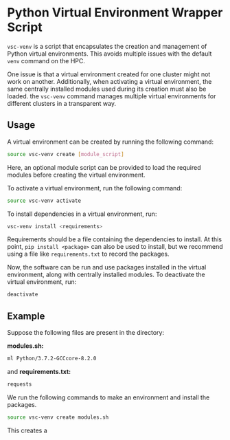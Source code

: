 # Python Virtual Environment Wrapper Script

`vsc-venv` is a script that encapsulates the creation and management of Python virtual environments. 
This avoids multiple issues with the default `venv` command on the HPC. 


One issue is that a virtual environment created for one cluster might not work on another. 
Additionally, when activating a virtual environment, 
the same centrally installed modules used during its creation must also be loaded.
the `vsc-venv` command manages multiple virtual environments for different clusters in a transparent way.

## Usage

A virtual environment can be created by running the following command:

```bash
source vsc-venv create [module_script]
```

Here, an optional module script can be provided to load the required modules before creating the virtual environment.

To activate a virtual environment, run the following command:

```bash
source vsc-venv activate
```

To install dependencies in a virtual environment, run:

```bash
vsc-venv install <requirements>
```

Requirements should be a file containing the dependencies to install.
At this point, `pip install <package>` can also be used to install, 
but we recommend using a file like `requirements.txt` to record the packages.

Now, the software can be run and use packages installed in the virtual environment, along with centrally installed modules.
To deactivate the virtual environment, run:

```bash
deactivate
```

## Example 

Suppose the following files are present in the directory:

**modules.sh:**
```bash
ml Python/3.7.2-GCCcore-8.2.0
```

and **requirements.txt:**
```bash
requests
```

We run the following commands to make an environment and install the packages.

```bash
source vsc-venv create modules.sh
```

This creates a 

